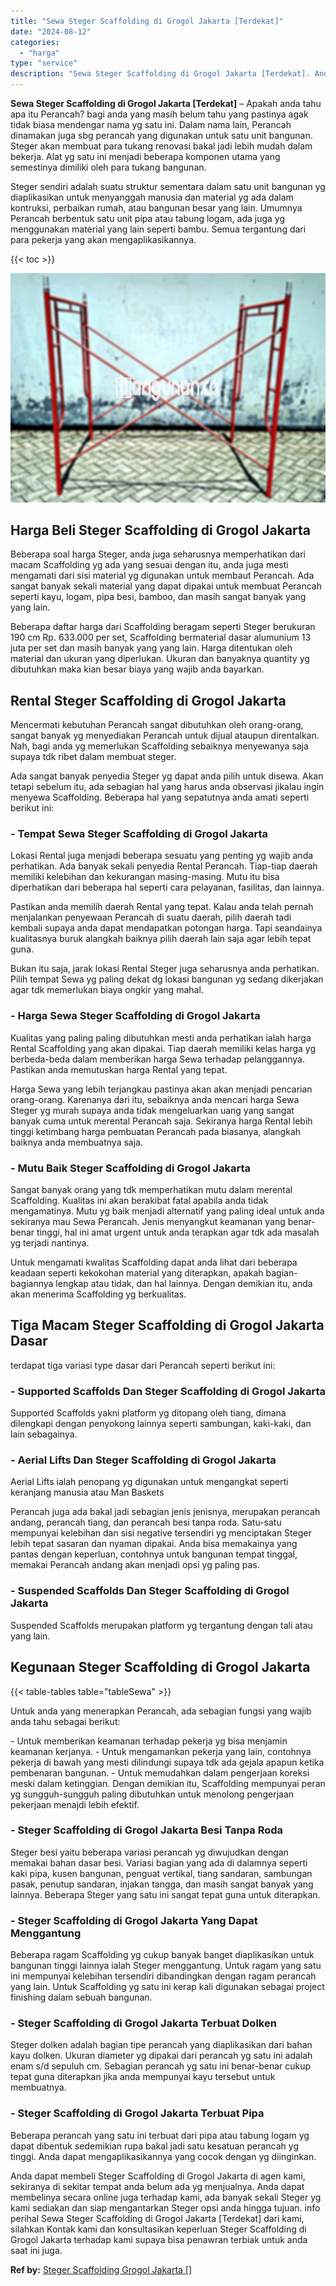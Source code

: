 ```yaml
---
title: "Sewa Steger Scaffolding di Grogol Jakarta [Terdekat]"
date: "2024-08-12"
categories: 
  - "harga"
type: "service"
description: "Sewa Steger Scaffolding di Grogol Jakarta [Terdekat]. Anda dapat membeli Steger Scaffolding di Grogol Jakarta di agen kami, sekiranya di sekitar tempat anda..."
---
```


**Sewa Steger Scaffolding di Grogol Jakarta \[Terdekat\]** – Apakah anda tahu apa itu Perancah? bagi anda yang masih belum tahu yang pastinya agak tidak biasa mendengar nama yg satu ini. Dalam nama lain, Perancah dinamakan juga sbg perancah yang digunakan untuk satu unit bangunan. Steger akan membuat para tukang renovasi bakal jadi lebih mudah dalam bekerja. Alat yg satu ini menjadi beberapa komponen utama yang semestinya dimiliki oleh para tukang bangunan.

Steger sendiri adalah suatu struktur sementara dalam satu unit bangunan yg diaplikasikan untuk menyanggah manusia dan material yg ada dalam kontruksi, perbaikan rumah, atau bangunan besar yang lain. Umumnya Perancah berbentuk satu unit pipa atau tabung logam, ada juga yg menggunakan material yang lain seperti bambu. Semua tergantung dari para pekerja yang akan mengaplikasikannya.

{{< toc >}}

![Sewa Steger Scaffolding di Grogol Jakarta [Terdekat]](/images/sewa-scaffolding-steger-01.png)

## Harga Beli Steger Scaffolding di Grogol Jakarta

Beberapa soal harga Steger, anda juga seharusnya memperhatikan dari macam Scaffolding yg ada yang sesuai dengan itu, anda juga mesti mengamati dari sisi material yg digunakan untuk membaut Perancah. Ada sangat banyak sekali material yang dapat dipakai untuk membuat Perancah seperti kayu, logam, pipa besi, bamboo, dan masih sangat banyak yang yang lain.

Beberapa daftar harga dari Scaffolding beragam seperti Steger berukuran 190 cm Rp. 633.000 per set, Scaffolding bermaterial dasar alumunium 13 juta per set dan masih banyak yang yang lain. Harga ditentukan oleh material dan ukuran yang diperlukan. Ukuran dan banyaknya quantity yg dibutuhkan maka kian besar biaya yang wajib anda bayarkan.

## Rental Steger Scaffolding di Grogol Jakarta

Mencermati kebutuhan Perancah sangat dibutuhkan oleh orang-orang, sangat banyak yg menyediakan Perancah untuk dijual ataupun direntalkan. Nah, bagi anda yg memerlukan Scaffolding sebaiknya menyewanya saja supaya tdk ribet dalam membuat steger.

Ada sangat banyak penyedia Steger yg dapat anda pilih untuk disewa. Akan tetapi sebelum itu, ada sebagian hal yang harus anda observasi jikalau ingin menyewa Scaffolding. Beberapa hal yang sepatutnya anda amati seperti berikut ini:

### \- Tempat Sewa Steger Scaffolding di Grogol Jakarta

Lokasi Rental juga menjadi beberapa sesuatu yang penting yg wajib anda perhatikan. Ada banyak sekali penyedia Rental Perancah. Tiap-tiap daerah memiliki kelebihan dan kekurangan masing-masing. Mutu itu bisa diperhatikan dari beberapa hal seperti cara pelayanan, fasilitas, dan lainnya.

Pastikan anda memilih daerah Rental yang tepat. Kalau anda telah pernah menjalankan penyewaan Perancah di suatu daerah, pilih daerah tadi kembali supaya anda dapat mendapatkan potongan harga. Tapi seandainya kualitasnya buruk alangkah baiknya pilih daerah lain saja agar lebih tepat guna.

Bukan itu saja, jarak lokasi Rental Steger juga seharusnya anda perhatikan. Pilih tempat Sewa yg paling dekat dg lokasi bangunan yg sedang dikerjakan agar tdk memerlukan biaya ongkir yang mahal.

### \- Harga Sewa Steger Scaffolding di Grogol Jakarta

Kualitas yang paling paling dibutuhkan mesti anda perhatikan ialah harga Rental Scaffolding yang akan dipakai. Tiap daerah memiliki kelas harga yg berbeda-beda dalam memberikan harga Sewa terhadap pelanggannya. Pastikan anda memutuskan harga Rental yang tepat.

Harga Sewa yang lebih terjangkau pastinya akan akan menjadi pencarian orang-orang. Karenanya dari itu, sebaiknya anda mencari harga Sewa Steger yg murah supaya anda tidak mengeluarkan uang yang sangat banyak cuma untuk merental Perancah saja. Sekiranya harga Rental lebih tinggi ketimbang harga pembuatan Perancah pada biasanya, alangkah baiknya anda membuatnya saja.

### \- Mutu Baik Steger Scaffolding di Grogol Jakarta

Sangat banyak orang yang tdk memperhatikan mutu dalam merental Scaffolding. Kualitas ini akan berakibat fatal apabila anda tidak mengamatinya. Mutu yg baik menjadi alternatif yang paling ideal untuk anda sekiranya mau Sewa Perancah. Jenis menyangkut keamanan yang benar-benar tinggi, hal ini amat urgent untuk anda terapkan agar tdk ada masalah yg terjadi nantinya.

Untuk mengamati kwalitas Scaffolding dapat anda lihat dari beberapa keadaan seperti kekokohan material yang diterapkan, apakah bagian-bagiannya lengkap atau tidak, dan hal lainnya. Dengan demikian itu, anda akan menerima Scaffolding yg berkualitas.

## Tiga Macam Steger Scaffolding di Grogol Jakarta Dasar

terdapat tiga variasi type dasar dari Perancah seperti berikut ini:

### \- Supported Scaffolds Dan Steger Scaffolding di Grogol Jakarta

Supported Scaffolds yakni platform yg ditopang oleh tiang, dimana dilengkapi dengan penyokong lainnya seperti sambungan, kaki-kaki, dan lain sebagainya.

### \- Aerial Lifts Dan Steger Scaffolding di Grogol Jakarta

Aerial Lifts ialah penopang yg digunakan untuk mengangkat seperti keranjang manusia atau Man Baskets

Perancah juga ada bakal jadi sebagian jenis jenisnya, merupakan perancah andang, perancah tiang, dan perancah besi tanpa roda. Satu-satu mempunyai kelebihan dan sisi negative tersendiri yg menciptakan Steger lebih tepat sasaran dan nyaman dipakai. Anda bisa memakainya yang pantas dengan keperluan, contohnya untuk bangunan tempat tinggal, memakai Perancah andang akan menjadi opsi yg paling pas.

### \- Suspended Scaffolds Dan Steger Scaffolding di Grogol Jakarta

Suspended Scaffolds merupakan platform yg tergantung dengan tali atau yang lain.

## Kegunaan Steger Scaffolding di Grogol Jakarta

{{< table-tables table="tableSewa" >}}

Untuk anda yang menerapkan Perancah, ada sebagian fungsi yang wajib anda tahu sebagai berikut:

\- Untuk memberikan keamanan terhadap pekerja yg bisa menjamin keamanan kerjanya. - Untuk mengamankan pekerja yang lain, contohnya pekerja di bawah yang mesti dilindungi supaya tdk ada gejala apapun ketika pembenaran bangunan. - Untuk memudahkan dalam pengerjaan koreksi meski dalam ketinggian. Dengan demikian itu, Scaffolding mempunyai peran yg sungguh-sungguh paling dibutuhkan untuk menolong pengerjaan pekerjaan menajdi lebih efektif.

### \- Steger Scaffolding di Grogol Jakarta Besi Tanpa Roda

Steger besi yaitu beberapa variasi perancah yg diwujudkan dengan memakai bahan dasar besi. Variasi bagian yang ada di dalamnya seperti kaki pipa, kusen bangunan, penguat vertikal, tiang sandaran, sambungan pasak, penutup sandaran, injakan tangga, dan masih sangat banyak yang lainnya. Beberapa Steger yang satu ini sangat tepat guna untuk diterapkan.

### \- Steger Scaffolding di Grogol Jakarta Yang Dapat Menggantung

Beberapa ragam Scaffolding yg cukup banyak banget diaplikasikan untuk bangunan tinggi lainnya ialah Steger menggantung. Untuk ragam yang satu ini mempunyai kelebihan tersendiri dibandingkan dengan ragam perancah yang lain. Untuk Scaffolding yg satu ini kerap kali digunakan sebagai project finishing dalam sebuah bangunan.

### \- Steger Scaffolding di Grogol Jakarta Terbuat Dolken

Steger dolken adalah bagian tipe perancah yang diaplikasikan dari bahan kayu dolken. Ukuran diameter yg dipakai dari perancah yg satu ini adalah enam s/d sepuluh cm. Sebagian perancah yg satu ini benar-benar cukup tepat guna diterapkan jika anda mempunyai kayu tersebut untuk membuatnya.

### \- Steger Scaffolding di Grogol Jakarta Terbuat Pipa

Beberapa perancah yang satu ini terbuat dari pipa atau tabung logam yg dapat dibentuk sedemikian rupa bakal jadi satu kesatuan perancah yg tinggi. Anda dapat mengaplikasikannya yang cocok dengan yg diinginkan.

Anda dapat membeli Steger Scaffolding di Grogol Jakarta di agen kami, sekiranya di sekitar tempat anda belum ada yg menjualnya. Anda dapat membelinya secara online juga terhadap kami, ada banyak sekali Steger yg kami sediakan dan siap mengantarkan Steger opsi anda hingga tujuan. info perihal Sewa Steger Scaffolding di Grogol Jakarta \[Terdekat\] dari kami, silahkan Kontak kami dan konsultasikan keperluan Steger Scaffolding di Grogol Jakarta terhadap kami supaya bisa penawran terbiak untuk anda saat ini juga.

**Ref by:** [Steger Scaffolding Grogol Jakarta []](https://id.wikipedia.org/wiki/Steger)
